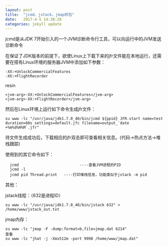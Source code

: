```yaml
---
layout: post
title:  "jcmd、jstack、jmap抓包"
date:   2017-4-5 14:38:28    
categories: jekyll update
---
```


jcmd是从JDK 7开始引入的一个JVM诊断命令行工具，可以向运行中的JVM发送诊断命令

 在保证了JDK版本的前提下，欲使Linux上下载下来的jfr文件能在本地运行，还需要在搭有Linux环境的服务器JVM中添加如下参数：

	-XX:+UnlockCommercialFeatures
	-XX:+FlightRecorder

resin

	<jvm-arg>-XX:+UnlockCommercialFeatures</jvm-arg>
	<jvm-arg>-XX:+FlightRecorder</jvm-arg>

然后在Linux环境上运行如下命令生成jfr文件：

	su www -lc "/usr/java/jdk1.7.0_40/bin/jcmd ${ppid} JFR.start name=test duration=60s settings=default.jfc filename=output_`date +%m%d%H%M`.jfr"

待文件生成成功后，下载相应的jfr双击即可查看相关信息。(代码->热点方法->堆栈跟踪)

使用到的其它命令如下：

      jcmd                           ----查看JVM进程的PID
      jcmd -l                        
      jcmd pid Thread.print   ----打印堆栈信息，功能类似于jstack -m pid

其他：

jstack线程：（632是进程ID）

	su www -lc "/usr/java/jdk1.7.0_40/bin/jstack 632" > /home/www/jstack_out.txt

jmap内存：

	su www -lc "jmap -F -dump:format=b,file=jmap.dat 6214"
    查看
    su www -lc "jhat -j -Xmx512m -port 9998 /home/www/jmap.dat"